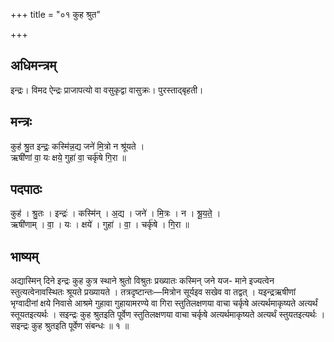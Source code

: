 +++
title = "०१ कुह श्रुत"

+++
## अधिमन्त्रम्
इन्द्रः। विमद ऐन्द्रः प्राजापत्यो वा वसुकृद्वा वासुक्रः। पुरस्ताद्बृहती।

## मन्त्रः
कुह॑ श्रु॒त इन्द्रः॒ कस्मि॑न्न॒द्य जने॑ मि॒त्रो न श्रू॑यते ।  
ऋषी॑णां वा॒ यः क्षये॒ गुहा॑ वा॒ चर्कृ॑षे गि॒रा ॥

## पदपाठः
कुह॑ । श्रु॒तः । इन्द्रः॑ । कस्मि॑न् । अ॒द्य । जने॑ । मि॒त्रः । न । श्रू॒य॒ते॒ ।  
ऋषी॑णाम् । वा॒ । यः । क्षये॑ । गुहा॑ । वा॒ । चर्कृ॑षे । गि॒रा ॥

## भाष्यम्
अद्यास्मिन् दिने इन्द्रः कुह कुत्र स्थाने श्रुतो विश्रुतः प्रख्यातः कस्मिन् जने यज- माने इज्यत्वेन स्तुत्यत्वेनावस्थितः श्रूयते प्रख्यायते । तत्रदृष्टान्तः—मित्रोन सूर्यइव सखेव वा तद्वत् । यइन्द्रऋषीणां भृग्वादीनां क्षये निवासे आश्रमे गुहावा गुहायामरण्ये वा गिरा स्तुतिलक्षणया वाचा चर्कृषे अत्यर्थमाकृष्यते अत्यर्थं स्तूयतइत्यर्थः । सइन्द्रः कुह श्रुतइति पूर्वेण स्तुतिलक्षणया वाचा चर्कृषे अत्यर्थमाकृष्यते अत्यर्थं स्तुयतइत्यर्थः । सइन्द्रः कुह श्रुतइति पूर्वेण संबन्धः ॥ १ ॥